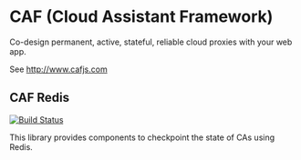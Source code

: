 # CAF (Cloud Assistant Framework)

Co-design permanent, active, stateful, reliable cloud proxies with your web app.

See http://www.cafjs.com 

## CAF Redis

[![Build Status](http://ci.cafjs.com/github.com/cafjs/caf_redis/status.svg?branch=master)](http://ci.cafjs.com/github.com/cafjs/caf_redis)


This library provides components to checkpoint the state of CAs using Redis.
